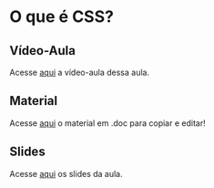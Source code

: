 # O que é CSS?

## Vídeo-Aula
Acesse [aqui](https://drive.google.com/file/d/1n3xoiEl2CXixWbc2s27soa9pVn5t5hAk/view?usp=sharing) a vídeo-aula dessa aula.

## Material 
Acesse [aqui](https://docs.google.com/document/d/1UGxuogT9MIK8jtpSjMs-7XUpUOuqxbTrm4uxt79DSXg/edit?usp=sharing) o material em .doc para copiar e editar!

## Slides
Acesse [aqui](https://www.canva.com/design/DAGDEzvwaEg/R1yy_MvacTrHz15lf4Nx9g/edit?utm_content=DAGDEzvwaEg&utm_campaign=designshare&utm_medium=link2&utm_source=sharebutton) os slides da aula.